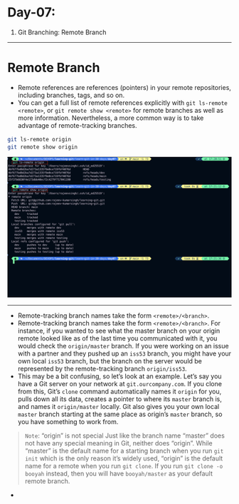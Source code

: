 # Day-07:

1. Git Branching: Remote Branch

---

# Remote Branch

- Remote references are references (pointers) in your remote repositories, including branches, tags, and so on.
- You can get a full list of remote references explicitly with `git ls-remote <remote>`, or `git remote show <remote>` for remote branches as well as more information. Nevertheless, a more common way is to take advantage of remote-tracking branches.

```bash
git ls-remote origin
git remote show origin
```

![git ls-remote origin && git remote show origin](./img/full-list-of-remote-references.png)

---

- Remote-tracking branch names take the form `<remote>/<branch>`.
- Remote-tracking branch names take the form `<remote>/<branch>`. For instance, if you wanted to see what the master branch on your origin remote looked like as of the last time you communicated with it, you would check the `origin/master` branch. If you were working on an issue with a partner and they pushed up an `iss53` branch, you might have your own local `iss53` branch, but the branch on the server would be represented by the remote-tracking branch `origin/iss53`.
- This may be a bit confusing, so let’s look at an example. Let’s say you have a Git server on your network at `git.ourcompany.com`. If you clone from this, Git’s `clone` command automatically names it `origin` for you, pulls down all its data, creates a pointer to where its `master` branch is, and names it `origin/master` locally. Git also gives you your own local `master` branch starting at the same place as origin’s `master` branch, so you have something to work from.

> `Note`: “origin” is not special
> Just like the branch name “master” does not have any special meaning in Git, neither does “origin”. While “master” is the default name for a starting branch when you run `git init` which is the only reason it’s widely used, “origin” is the default name for a remote when you run `git clone`. If you run `git clone -o booyah` instead, then you will have `booyah/master` as your default remote branch.

-
